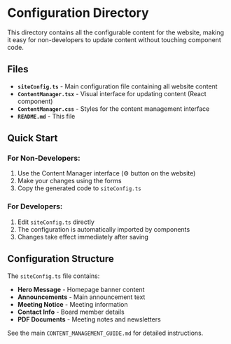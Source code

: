 # Configuration Directory

This directory contains all the configurable content for the website, making it easy for non-developers to update content without touching component code.

## Files

- **`siteConfig.ts`** - Main configuration file containing all website content
- **`ContentManager.tsx`** - Visual interface for updating content (React component)
- **`ContentManager.css`** - Styles for the content management interface
- **`README.md`** - This file

## Quick Start

### For Non-Developers:
1. Use the Content Manager interface (⚙️ button on the website)
2. Make your changes using the forms
3. Copy the generated code to `siteConfig.ts`

### For Developers:
1. Edit `siteConfig.ts` directly
2. The configuration is automatically imported by components
3. Changes take effect immediately after saving

## Configuration Structure

The `siteConfig.ts` file contains:

- **Hero Message** - Homepage banner content
- **Announcements** - Main announcement text
- **Meeting Notice** - Meeting information
- **Contact Info** - Board member details
- **PDF Documents** - Meeting notes and newsletters

See the main `CONTENT_MANAGEMENT_GUIDE.md` for detailed instructions.
